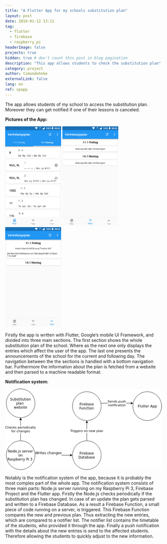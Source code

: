 ```yaml
---
title: "A Flutter App for my schools substitution plan"
layout: post
date: 2019-01-12 13:11
tag:
  - flutter
  - firebase
  - raspberry_pi
headerImage: false
projects: true
hidden: true # don't count this post in blog pagination
description: "This app allows students to check the substitution plan"
category: project
author: timondohnke
externalLink: false
lang: en
ref: vpapp
---
```

The app allows students of my school to access the substitution plan. Moreover they can get notified if one of their lessons is canceled.

**Pictures of the App:**
   <p float="left">
      <img src="/assets/images/project_vpapp/app_all.png" width="180" />
      <img src="/assets/images/project_vpapp/app_personalized.png" width="180" /> 
      <img src="/assets/images/project_vpapp/app_annoucment.png" width="180" /> 
    </p>

Firstly the app is written with Flutter, Google’s mobile UI Framework, and divided into three main sections. The first section shows the whole substitution plan of the school. Where as the next one only displays the entries which affect the user of the app. The last one presents the announcements of the school for the current and following day. The navigation between the the sections is handled with a bottom navigation bar. Furthermore the information about the plan is fetched from a website and then parsed to a machine readable format.

**Notification system:**

 <p style="text-align: center"><img src="/assets/images/project_vpapp/en_notification_diagram.png" width="520" /></p>

Notably is the notification system of the app, because it is probably the most complex part of the whole app. The notification system consists of three main parts: Node.js server running on my Raspberry Pi 3, Firebase Project and the Flutter app. 
Firstly the Node.js checks periodically if the substitution plan has changed. In case of an update the plan gets parsed and written to a Firebase Database. As a result a Firebase Function, a small piece of code running on a server, is triggered. This Firebase Function compares the new and previous plan. Thus extracting the new entries, which are compared to a notifier list. The notifier list contains the timetable of the students, who provided it through the app. Finally a push notification with the details about the new entries is send to the affected students. Therefore allowing the students to quickly adjust to the new information.







